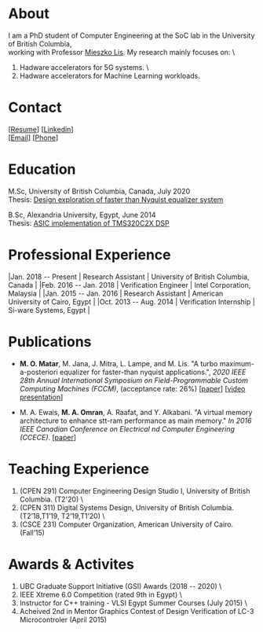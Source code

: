 # About
I am a PhD student of Computer Engineering at the SoC lab in  the University of British Columbia,  \
working with Professor [Mieszko Lis](http://mieszko.ece.ubc.ca/).
My research mainly focuses on:  \
1) Hadware accelerators for 5G systems.  \
2) Hadware accelerators for Machine Learning workloads.  

# Contact
[[Resume](./docs/resume.pdf)] [[Linkedin](https://linkedin.com/in/momran66)]  \
[[Email](mohamed.omran4192@gmail.com)] [[Phone](+1(604)-788-9175)]

# Education
M.Sc, University of British Columbia, Canada, July 2020 \
Thesis: [Design exploration of faster than Nyquist equalizer system](https://open.library.ubc.ca/cIRcle/collections/ubctheses/24/items/1.0392616)

B.Sc, Alexandria University, Egypt, June 2014  \
Thesis: [ASIC implementation of TMS320C2X DSP](docs/toledo.pdf)
# Professional Experience

|Jan. 2018 -- Present    | Research Assistant       | University of British Columbia, Canada             |
|Feb. 2016 -- Jan. 2018 | Verification Engineer   | Intel Corporation, Malaysia                   |
|Jan. 2015 -- Jan. 2016 | Research Assistant | American University of Cairo, Egypt             |
|Oct. 2013 -- Aug. 2014 | Verification Internship | Si-ware Systems, Egypt             |

# Publications
* **M. O. Matar**, M. Jana, J. Mitra, L. Lampe, and M. Lis. "A turbo maximum-a-posteriori equalizer for faster-than nyquist
applications.", _2020 IEEE 28th Annual International Symposium on Field-Programmable Custom Computing Machines (FCCM)_, (acceptance rate: 26%)
[[paper](https://ieeexplore.ieee.org/abstract/document/9114873)] [[video presentation](https://www.youtube.com/watch?v=sY71FAcP8Bg)]

* M. A. Ewais, **M. A. Omran**, A. Raafat, and Y. Alkabani. "A virtual memory architecture to enhance stt-ram performance as main memory." _In 2016 IEEE Canadian Conference on Electrical  nd Computer Engineering (CCECE)_. [[paper](https://ieeexplore.ieee.org/document/7726657)]

# Teaching Experience
1) (CPEN 291) Computer Engineering Design Studio I, University of British Columbia. (T2'20)  \
2) (CPEN 311) Digital Systems Design, University of British Columbia.(T2’18,T1’19, T2’19,T1’20)  \
3) (CSCE 231) Computer Organization, American University of Cairo.(Fall’15)  

# Awards & Activites 
1) UBC Graduate Support Initiative (GSI) Awards (2018 -- 2020)  \
2) IEEE Xtreme 6.0 Competition (rated 9th in Egypt)  \
3) Instructor for C++ training - VLSI Egypt Summer Courses (July 2015)  \
4) Acheived 2nd in Mentor Graphics Contest of Design Verification of LC-3 Microcontroler (April 2015)  
